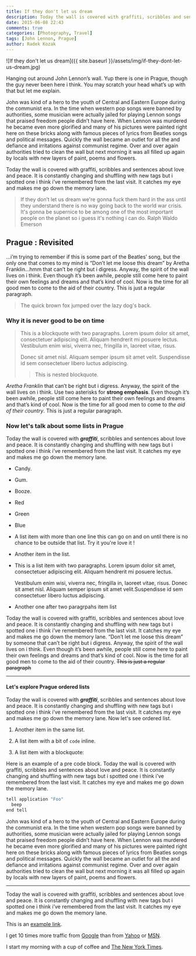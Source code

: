 ```yaml
---
title: If they don't let us dream
description: Today the wall is covered with graffiti, scribbles and sentences about love
date: 2015-06-08 22:43
comments: true
categories: [Photography, Travel]
tags: [John Lennon, Prague]
author: Radek Kozak
---
```

 
![If they don't let us dream]({{ site.baseurl }}/assets/img/if-they-dont-let-us-dream.jpg)
 
Hanging out around John Lennon’s wall.
Yup there is one in Prague, though the guy never been here i think. You may 
scratch your head what’s up with that but let me explain.
 
John was kind of a hero to the youth of Central and Eastern Europe during the 
communist era. In the time when western pop songs were banned by authorities, 
some musician were actually jailed for playing Lennon songs that praised 
freedom people didn’t have here. When Lennon was murdered he became even more 
glorified and many of his pictures were painted right here on these bricks 
along with famous pieces of lyrics from Beatles songs and political messages. 
Quickly the wall became an outlet for all the and defiance and irritations 
against communist regime. Over and over again authorities tried to clean the 
wall but next morning it was all filled up again by locals with new layers of 
paint, poems and flowers.
 
Today the wall is covered with graffiti, scribbles and sentences about love 
and peace. It is constantly changing and shuffling with new tags but i spotted
one i think i’ve remembered from the last visit. It catches my eye and makes 
me go down the memory lane.
 
> If they don’t let us dream we're gonna fuck them hard in the ass until
they understand there is no way going back to the world war crisis. It's 
gonna be supernice to be among one of the most important people on the 
planet so i guess it's nothing i can do.
<span class="quote-author">Ralph Waldo Emerson</span>
 
## Prague : Revisited

...i’m trying to remember if this is some part of the Beatles’ song, but the 
only one that comes to my mind is “Don’t let me loose this dream” by 
Aretha Franklin…hmm that can’t be right but i digress. Anyway, the spirit of 
the wall lives on i think. Even though it’s been awhile, people still come here 
to paint their own feelings and dreams and that’s kind of cool. Now is the time 
for all good men to come to the aid of their country. This is just a regular 
paragraph.

> The quick brown fox jumped over the lazy dog's back.

### Why it is never good to be on time

> This is a blockquote with two paragraphs. Lorem ipsum dolor sit amet,
> consectetuer adipiscing elit. Aliquam hendrerit mi posuere lectus.
> Vestibulum enim wisi, viverra nec, fringilla in, laoreet vitae, risus.
> 
> Donec sit amet nisl. Aliquam semper ipsum sit amet velit. Suspendisse
> id sem consectetuer libero luctus adipiscing.
> 
> 
> > This is nested blockquote.
> > 

*Aretha Franklin* that can’t be right but i digress. Anyway, the spirit of 
the wall lives on i think. Use two asterisks for **strong emphasis**.
Even though it’s been awhile, people still come here to paint their own feelings 
and dreams and that’s kind of cool. Now is the time for all good men to come to 
*the aid of their country*. This is just a regular paragraph. 

### Now let's talk about some lists in Prague

Today the wall is covered with ***graffiti***, scribbles and sentences about 
love and peace. It is constantly changing and shuffling with new tags but i 
spotted one i think i’ve remembered from the last visit. It catches my eye and 
makes me go down the memory lane.

* Candy.
* Gum.
* Booze.
* Red
* Green
* Blue
* A list item with more than one line this can go on and on until there is 
no chance to be outside that list. Try it you're love it !
* Another item in the list.
* This is a list item with two paragraphs. Lorem ipsum dolor
  sit amet, consectetuer adipiscing elit. Aliquam hendrerit
  mi posuere lectus. 
  
  Vestibulum enim wisi, viverra nec, fringilla in, laoreet
  vitae, risus. Donec sit amet nisl. Aliquam semper ipsum
  sit amet velit.Suspendisse id sem consectetuer libero luctus adipiscing.

* Another one after two paragrpahs item list

Today the wall is covered with graffiti, scribbles and sentences about love 
and peace. It is constantly changing and shuffling with new tags but i spotted 
one i think i’ve remembered from the last visit. It catches my eye and makes me 
go down the memory lane. “Don’t let me loose this dream” by someone that 
can’t be right but i digress. Anyway, the spirit of the wall lives on i think. 
Even though it’s been awhile, people still come here to paint their own feelings
and dreams and that’s kind of cool. Now is the time for all good men to come to 
the aid of their country. ~~This is just a regular paragraph~~

---

#### Let's explore Prague ordered lists

Today the wall is covered with ***graffiti***, scribbles and sentences about 
love and peace. It is constantly changing and shuffling with new tags but i 
spotted one i think i’ve remembered from the last visit. It catches my eye and 
makes me go down the memory lane. Now let's see ordered list.

1. Another item in the same list.

2. A list item with a bit of `code` inline.

3. A list item with a blockquote:

Here is an example of a pre code block. Today the wall is covered with graffiti,
scribbles and sentences about love and peace. It is constantly changing and 
shuffling with new tags but i spotted one i think i’ve remembered from the last 
visit. It catches my eye and makes me go down the memory lane. 

```python
tell application "Foo"
  beep
end tell
```
John was kind of a hero to the youth of Central and Eastern Europe during the 
communist era. In the time when western pop songs were banned by authorities, 
some musician were actually jailed for playing Lennon songs that praised 
freedom people didn’t have here. When Lennon was murdered he became even more 
glorified and many of his pictures were painted right here on these bricks 
along with famous pieces of lyrics from Beatles songs and political messages. 
Quickly the wall became an outlet for all the and defiance and irritations 
against communist regime. Over and over again authorities tried to clean the 
wall but next morning it was all filled up again by locals with new layers of 
paint, poems and flowers.
 
---
 
Today the wall is covered with graffiti, scribbles and sentences about love 
and peace. It is constantly changing and shuffling with new tags but i spotted
one i think i’ve remembered from the last visit. It catches my eye and makes 
me go down the memory lane. 


This is an [example link](http://example.com/).

I get 10 times more traffic from [Google](http://google.com/ "Google") than from
[Yahoo](http://search.yahoo.com/ "Yahoo Search") or [MSN](http://search.msn.com/ "MSN Search").

I start my morning with a cup of coffee and
[The New York Times](http://www.nytimes.com/).
